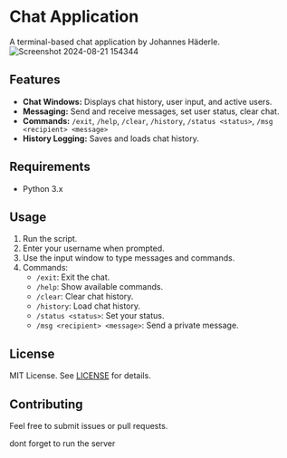 # Chat Application

A terminal-based chat application by Johannes Häderle.
![Screenshot 2024-08-21 154344](https://github.com/user-attachments/assets/7aed310e-9fc0-4ba6-8357-7d575931802d)

## Features

- **Chat Windows:** Displays chat history, user input, and active users.
- **Messaging:** Send and receive messages, set user status, clear chat.
- **Commands:** `/exit`, `/help`, `/clear`, `/history`, `/status <status>`, `/msg <recipient> <message>`
- **History Logging:** Saves and loads chat history.

## Requirements

- Python 3.x

## Usage

1. Run the script.
2. Enter your username when prompted.
3. Use the input window to type messages and commands.
4. Commands:
   - `/exit`: Exit the chat.
   - `/help`: Show available commands.
   - `/clear`: Clear chat history.
   - `/history`: Load chat history.
   - `/status <status>`: Set your status.
   - `/msg <recipient> <message>`: Send a private message.

## License

MIT License. See [LICENSE](LICENSE) for details.

## Contributing

Feel free to submit issues or pull requests.



dont forget to run the server
